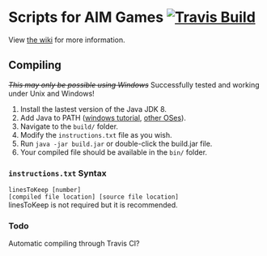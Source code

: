 # Scripts for AIM Games [![Travis Build](https://travis-ci.org/HulaSamsquanch/aimgames.svg?branch=master)](https://travis-ci.org/HulaSamsquanch/aimgames)

View [the wiki](https://github.com/HulaSamsquanch/aimgames/wiki/) for more information.

## Compiling
~~_This may only be possible using Windows_~~ Successfully tested and working under Unix and Windows!

1. Install the lastest version of the Java JDK 8.
2. Add Java to PATH ([windows tutorial](http://www.kingluddite.com/tools/how-do-i-add-java-to-my-windows-path), [other OSes](https://www.java.com/en/download/help/path.xml)).
3. Navigate to the `build/` folder.
4. Modify the `instructions.txt` file as you wish.
5. Run `java -jar build.jar` or double-click the build.jar file.
6. Your compiled file should be available in the `bin/` folder.

### `instructions.txt` Syntax
`linesToKeep [number]`  
`[compiled file location] [source file location]`  
linesToKeep is not required but it is recommended.

### Todo
Automatic compiling through Travis CI?
